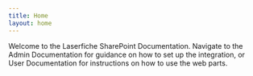 ```yaml
---
title: Home
layout: home
---
```


Welcome to the Laserfiche SharePoint Documentation. Navigate to the Admin Documentation for guidance on how to set up the integration, or User Documentation for instructions on how to use the web parts.

